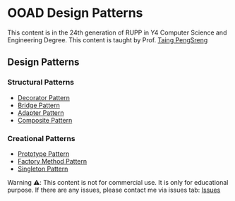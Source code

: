 # OOAD Design Patterns
This content is in the 24th generation of RUPP in Y4 Computer Science and Engineering Degree. This content is taught by Prof. [Taing PengSreng](https://github.com/taingp)

## Design Patterns
### Structural Patterns
- [Decorator Pattern](./decorator)
- [Bridge Pattern](./bridge)
- [Adapter Pattern](./adapter)
- [Composite Pattern](./composite)

### Creational Patterns
- [Prototype Pattern](./prototype)
- [Factory Method Pattern](./factory-method)
- [Singleton Pattern](./singleton)

Warning ⚠️: This content is not for commercial use. It is only for educational purpose. If there are any issues, please contact me via issues tab: [Issues](/issues)